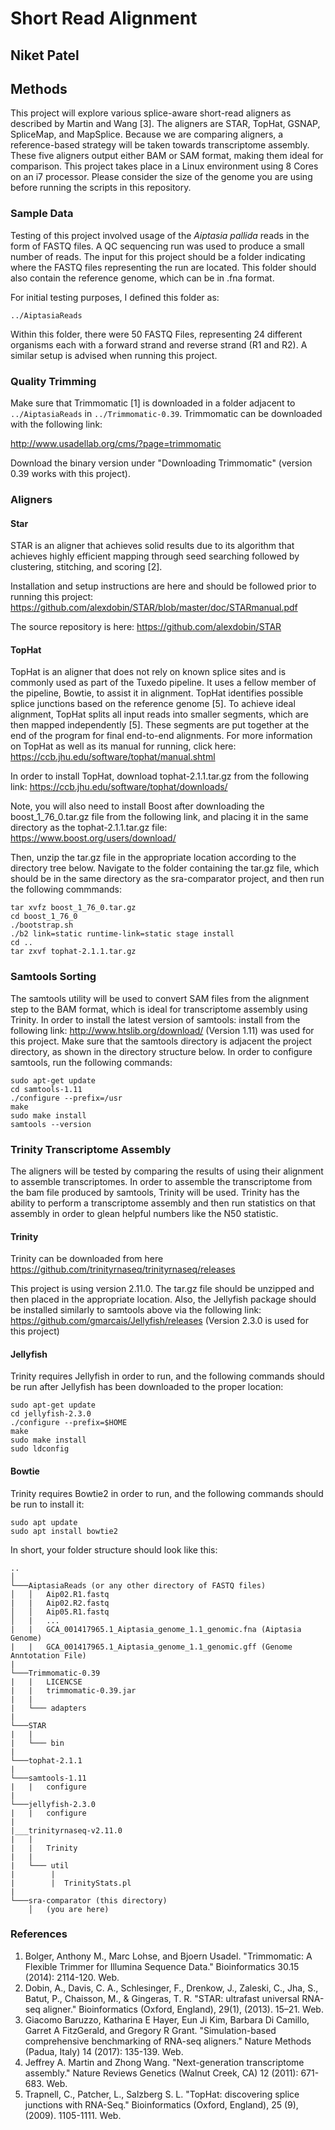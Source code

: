 # Short Read Alignment

## Niket Patel

## Methods
This project will explore various splice-aware short-read aligners as described by Martin and Wang [3]. The aligners are STAR, TopHat, GSNAP, SpliceMap,
and MapSplice. Because we are comparing aligners, a reference-based strategy will be taken towards transcriptome assembly. These
five aligners output either BAM or SAM format, making them ideal for comparison. This project takes place in a Linux 
environment using 8 Cores on an i7 processor. Please consider the size of the genome you are using before running the 
scripts in this repository.

### Sample Data
Testing of this project involved usage of the *Aiptasia pallida* reads in the form of FASTQ files. A QC sequencing run
was used to produce a small number of reads. The input for this project should be a folder indicating where the 
FASTQ files representing the run are located. This folder should also contain the reference genome, which can be
in .fna format.

For initial testing purposes, I defined this folder as: 

`../AiptasiaReads`

Within this folder, there were 50 FASTQ Files, representing 24 different organisms each with a forward strand and
reverse strand (R1 and R2). A similar setup is advised when running this project.

### Quality Trimming
Make sure that Trimmomatic [1] is downloaded in a folder adjacent to `../AiptasiaReads` in `../Trimmomatic-0.39`. Trimmomatic
can be downloaded with the following link:

http://www.usadellab.org/cms/?page=trimmomatic

Download the binary version under "Downloading Trimmomatic" (version 0.39 works with this project).

### Aligners

#### Star
STAR is an aligner that achieves solid results due to its algorithm that achieves highly efficient mapping through
seed searching followed by clustering, stitching, and scoring [2].

Installation and setup instructions are here and should be followed prior to running this project: https://github.com/alexdobin/STAR/blob/master/doc/STARmanual.pdf

The source repository is here: https://github.com/alexdobin/STAR

#### TopHat
TopHat is an aligner that does not rely on known splice sites and is commonly used as part of the Tuxedo pipeline. It uses a fellow member of the pipeline,
Bowtie, to assist it in alignment. TopHat identifies possible splice junctions based on the reference genome [5]. To achieve ideal alignment, TopHat
splits all input reads into smaller segments, which are then mapped independently [5]. These segments are put together at the end of the program for final
end-to-end alignments. For more information on TopHat as well as its manual for running, click here: https://ccb.jhu.edu/software/tophat/manual.shtml

In order to install TopHat, download tophat-2.1.1.tar.gz from the following link: https://ccb.jhu.edu/software/tophat/downloads/

Note, you will also need to install Boost after downloading the boost_1_76_0.tar.gz file from the following link, and placing it
in the same directory as the tophat-2.1.1.tar.gz file: https://www.boost.org/users/download/

Then, unzip the tar.gz file in the appropriate location according to the directory tree below. Navigate to the folder containing
the tar.gz file, which should be in the same directory as the sra-comparator project, and then run the following commmands:
```
tar xvfz boost_1_76_0.tar.gz
cd boost_1_76_0
./bootstrap.sh
./b2 link=static runtime-link=static stage install
cd ..
tar zxvf tophat-2.1.1.tar.gz

```
 
### Samtools Sorting
The samtools utility will be used to convert SAM files from the alignment step to the BAM format, which is ideal for 
transcriptome assembly using Trinity. In order to install the latest version of samtools: install from the 
following link: http://www.htslib.org/download/ (Version 1.11) was used for this project. Make sure that the samtools
directory is adjacent the project directory, as shown in the directory structure below. In order to configure samtools,
run the following commands:
```
sudo apt-get update
cd samtools-1.11
./configure --prefix=/usr
make
sudo make install
samtools --version
```

### Trinity Transcriptome Assembly
The aligners will be tested by comparing the results of using their alignment to assemble transcriptomes. In order to
assemble the transcriptome from the bam file produced by samtools, Trinity will be used. Trinity has the ability
to perform a transcriptome assembly and then run statistics on that assembly in order to glean helpful numbers like the
N50 statistic.

#### Trinity
Trinity can be downloaded from here https://github.com/trinityrnaseq/trinityrnaseq/releases

This project is using version 2.11.0. The tar.gz file should be unzipped and then placed in the appropriate location.
Also, the Jellyfish package should be installed similarly to samtools above via the following link:
https://github.com/gmarcais/Jellyfish/releases (Version 2.3.0 is used for this project)

#### Jellyfish
Trinity requires Jellyfish in order to run, and the following commands should be run after Jellyfish has been downloaded 
to the proper location:
```
sudo apt-get update
cd jellyfish-2.3.0
./configure --prefix=$HOME
make
sudo make install
sudo ldconfig
```

#### Bowtie
Trinity requires Bowtie2 in order to run, and the following commands should be run to install it:
```
sudo apt update
sudo apt install bowtie2
```


In short, your folder structure should look like this:

```
..    
│
└───AiptasiaReads (or any other directory of FASTQ files)
│   │   Aip02.R1.fastq
|   |   Aip02.R2.fastq
│   │   Aip05.R1.fastq
│   |   ...
|   |   GCA_001417965.1_Aiptasia_genome_1.1_genomic.fna (Aiptasia Genome)
|   |   GCA_001417965.1_Aiptasia_genome_1.1_genomic.gff (Genome Anntotation File)
|
└───Trimmomatic-0.39
|   |   LICENCSE
|   |   trimmomatic-0.39.jar
|   |
|   └─── adapters
|
└───STAR
|   |  
|   └─── bin
|
└───tophat-2.1.1
|
└───samtools-1.11
|   |   configure
|
└───jellyfish-2.3.0
|   |   configure
|
|___trinityrnaseq-v2.11.0
|   |
|   |   Trinity
|   |
|   └─── util
|        |
|        |  TrinityStats.pl
|
└───sra-comparator (this directory)
    │   (you are here)
```


### References
1. Bolger, Anthony M., Marc Lohse, and Bjoern Usadel. "Trimmomatic: A Flexible Trimmer for Illumina Sequence Data." Bioinformatics 30.15 (2014): 2114-120. Web.
2. Dobin, A., Davis, C. A., Schlesinger, F., Drenkow, J., Zaleski, C., Jha, S., Batut, P., Chaisson, M., & Gingeras, T. R. "STAR: ultrafast universal RNA-seq aligner." Bioinformatics (Oxford, England), 29(1), (2013). 15–21. Web.
3. Giacomo Baruzzo, Katharina E Hayer, Eun Ji Kim, Barbara Di Camillo, Garret A FitzGerald, and Gregory R Grant. "Simulation-based comprehensive benchmarking of RNA-seq aligners." Nature Methods (Padua, Italy) 14 (2017): 135-139. Web.
4. Jeffrey A. Martin and Zhong Wang. "Next-generation transcriptome assembly." Nature Reviews Genetics (Walnut Creek, CA) 12 (2011): 671-683. Web.
5. Trapnell, C., Patcher, L., Salzberg S. L. "TopHat: discovering splice junctions with RNA-Seq." Bioinformatics (Oxford, England), 25 (9), (2009). 1105-1111. Web.
